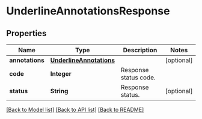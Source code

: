 ﻿
# UnderlineAnnotationsResponse


## Properties
Name | Type | Description | Notes
------------ | ------------- | ------------- | -------------
**annotations** | [**UnderlineAnnotations**](UnderlineAnnotations.md) |  | [optional]
**code** | **Integer** | Response status code. | 
**status** | **String** | Response status. | [optional]


[[Back to Model list]](../README.md#documentation-for-models) [[Back to API list]](../README.md#documentation-for-api-endpoints) [[Back to README]](../README.md)


